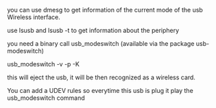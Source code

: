 you can use dmesg to get information of the current mode of the usb Wireless interface.

use lsusb and lsusb -t to get information about the periphery

you need a binary call usb_modeswitch
(available via the package usb-modeswitch)

usb_modeswitch -v <vendor id> -p <product id> -K

this will eject the usb, it will be then recognized as a wireless card.

You can add a UDEV rules so everytime this usb is plug it play the usb_modeswitch
command
